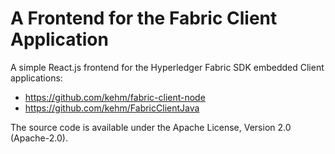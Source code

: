 # A Frontend for the Fabric Client Application

A simple React.js frontend for the Hyperledger Fabric SDK embedded Client applications:  
- <https://github.com/kehm/fabric-client-node>
- <https://github.com/kehm/FabricClientJava>

The source code is available under the Apache License, Version 2.0 (Apache-2.0).
